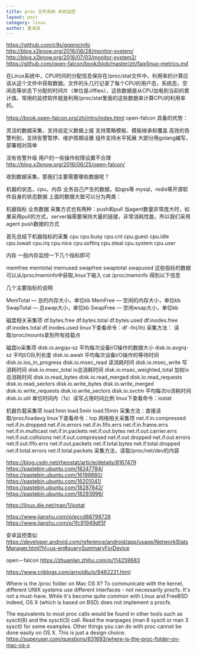```yaml
---
title: proc 文件系统 系统监控
layout: post
category: linux
author: 夏泽民
---
```

https://github.com/c9s/goprocinfo
http://blog.x2know.org/2016/06/28/monitor-system/
http://blog.x2know.org/2016/07/03/monitor-system2/
https://github.com/open-falcon/book/blob/master/zh/faq/linux-metrics.md

在Linux系统中，CPU时间的分配信息保存在/proc/stat文件中，利用率的计算应该从这个文件中获取数据。文件的头几行记录了每个CPU的用户态，系统态，空闲态等状态下分配的时间片（单位是Jiffies），这些数据是从CPU加电到当前的累计值。常用的监控软件就是利用/proc/stat里面的这些数据来计算CPU的利用率的。
<!-- more -->

https://book.open-falcon.org/zh/intro/index.html
open-falcon 具备的优势：

灵活的数据采集，支持自定义数据上报
支持策略模板、模板继承和覆盖
高效的告警判别，支持告警暂停、维护周期设置
组件支持水平拓展
大部分用golang编写，部署相对简单

没有告警升级
用户的一些操作权限设置不合理
http://blog.x2know.org/2016/06/25/open-falcon/

收到数据采集，那我们主要需要哪些数据呢？

机器的状态，cpu，内存
业务自己产生的数据，如qps等
mysql，redis等开源软件自身的状态数据
上面的数据大致可以分为两类：

机器指标
业务数据
采集方式也有两种：push和pull
当agent数量非常庞大时，如果采用pull的方式，server端需要保持大量的链接，非常消耗性能，所以我们采用agent push数据的方式

首先总结下机器指标的采集
cpu
cpu.busy
cpu.cnt
cpu.guest
cpu.idle
cpu.iowait
cpu.irq
cpu.nice
cpu.softirq
cpu.steal
cpu.system
cpu.user

内存
一般内存监控一下几个指标即可

memfree
memtotal
memused
swapfree
swaptotal
swapused
这些指标的数据可以从/proc/meminfo中获取,linux下输入 cat /proc/meminfo 得到以下信息

几个主要指标的说明

MemTotal — 总的内存大小，单位kb
MemFree — 空闲的内存大小，单位kb
SwapTotal — 总swap大小，单位kb
SwapFree — 空闲wsap大小，单位kb

磁盘相关采集项
df.bytes.free
df.bytes.total
df.bytes.used
df.inodes.free
df.inodes.total
df.inodes.used
linux下查看命令：df -lh(/ih)
采集方法：
读取/proc/mounts拿到所有挂载点

磁盘io采集项
disk.io.avgqu-sz 平均每次设备I/O操作的数据大小
disk.io.avgrq-sz 平均I/O队列长度
disk.io.await 平均每次设备I/O操作的等待时间
disk.io.ios_in_progress
disk.io.msec_read 读消耗时间
disk.io.msec_write 写消耗时间
disk.io.msec_total io总消耗时间
disk.io.msec_weighted_total 加权io总消耗时间
disk.io.read_bytes
disk.io.read_merged
disk.io.read_requests
disk.io.read_sectors
disk.io.write_bytes
disk.io.write_merged
disk.io.write_requests
disk.io.write_sectors
disk.io.svctm 平均每次io消耗时间
disk.io.util 单位时间内（1s）读写占用时间比例
linux下查看命令：iostat

机器负载采集项
load.1min
load.5min
load.15min
采集方法：直接读取/proc/loadavg
linux下查看命令：top
网络相关采集项
net.if.in.compressed
net.if.in.dropped
net.if.in.errors
net.if.in.fifo.errs
net.if.in.frame.errs
net.if.in.multicast
net.if.in.packets
net.if.out.bytes
net.if.out.carrier.errs
net.if.out.collisions
net.if.out.compressed
net.if.out.dropped
net.if.out.errors
net.if.out.fifo.errs
net.if.out.packets
net.if.total.bytes
net.if.total.dropped
net.if.total.errors
net.if.total.packets
采集方法，读取/proc/net/dev的内容


https://blog.csdn.net/rheostat/article/details/8167479
https://pastebin.ubuntu.com/18247784/
https://pastebin.ubuntu.com/16199860/
https://pastebin.ubuntu.com/16201041/
https://pastebin.ubuntu.com/18287842/
https://pastebin.ubuntu.com/18293996/

https://linux.die.net/man/1/iostat

https://www.jianshu.com/p/eccd88798728
https://www.jianshu.com/p/1fc91949df3f

安卓监控类似
https://developer.android.com/reference/android/app/usage/NetworkStatsManager.html?hl=us-en#querySummaryForDevice

open－falcon
https://zhuanlan.zhihu.com/p/114259683

https://www.cnblogs.com/arnoldlu/p/9462221.html

Where is the /proc folder on Mac OS X?
To communicate with the kernel, different UNIX systems use different interfaces - not necessarily procfs. It's not a must-have. While it's become quite common with Linux and FreeBSD indeed, OS X (which is based on BSD) does not implement a procfs.

The equivalents to most proc calls would be found in other tools such as sysctl(8) and the sysctl(3) call. Read the manpages (man 8 sysctl or man 3 sysctl) for some examples. Other things you can do with proc cannot be done easily on OS X. This is just a design choice.
https://superuser.com/questions/631693/where-is-the-proc-folder-on-mac-os-x


